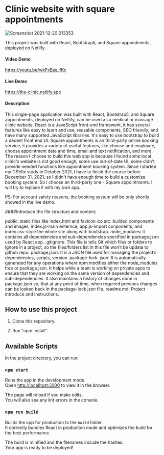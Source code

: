 # Clinic website with square appointments

![Screenshot 2021-12-20 213353](https://user-images.githubusercontent.com/82341009/146866888-6d00f3d9-31c7-4273-a27c-a118991d1749.png)

This project was built with React, Bootstrap5, and Square appointments, deployed on Netlify.

#### Video Demo

https://youtu.be/wkPxBze_fKc

#### Live Demo

https://the-clinic.netlify.app

#### Description

This single-page application was built with React, Bootstrap5, and Square appointments, deployed on Netlify, can be used as a medical or massage clinic website.
React is a JavaScript front-end framework, it has several features like easy to learn and use, reusable components, SEO friendly, and have many supported JavaScript libraries.
It's easy to use bootstrap to build a decent front end UI.
Square appointments is an third-party online booking service, it provides a variety of useful features, like choose and employee, choose appointment data and time, email and text notification, and more. 
The reason I choose to build this web app is because I found some local clinic's website is not good enough, some use out-of-date UI, some didn't provide needed functions like appointment booking system.
Since I started my CS50x study in October 2021, I have to finish the course before December 31, 2021, so I didn't have enough time to build a customize booking system. So I choose an third-party one - 
Square appointments. I will try to replace it with my own app.

PS: For account safety reasons, the booking system will be only shortly showed in the live demo.

####Introduce the file structure and content:

public: static files like index.html and favicon.ico 
src: builded components and images, index.js-main enternce, app.js-import conponents, and index.css-style the whole site along with bootstrap.
node_modules: It contains all dependencies and sub-dependencies specified in package.json used by React app.
.gitignore: This file is tells Git which files or folders to ignore in a project, so the files/folders list in this file won't be updata to github repo.
package.json: It is a JSON file used for managing the project’s dependencies, scripts, version.
package-lock. json: It is automatically generated for any operations where npm modifies either the node_modules tree or package.json. 
It helps while a team is working on private apps to ensure that they are working on the same version of dependencies and sub-dependencies. 
It also maintains a history of changes done in package.json so, that at any point of time, when required previous changes can be looked back in the package-lock.json file.
readme.md: Project introduce and instructions.


## How to use this project

1. Clone this repository.

2. Run "npm install".

## Available Scripts

In the project directory, you can run:

### `npm start`

Runs the app in the development mode.\
Open [http://localhost:3000](http://localhost:3000) to view it in the browser.

The page will reload if you make edits.\
You will also see any lint errors in the console.

### `npm run build`

Builds the app for production to the `build` folder.\
It correctly bundles React in production mode and optimizes the build for the best performance.

The build is minified and the filenames include the hashes.\
Your app is ready to be deployed!
